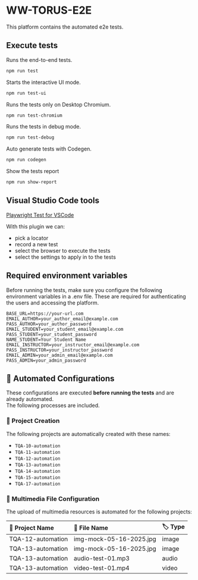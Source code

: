 # WW-TORUS-E2E

This platform contains the automated e2e tests.

## Execute tests

Runs the end-to-end tests.

```bash
npm run test
```

Starts the interactive UI mode.

```bash
npm run test-ui
```

Runs the tests only on Desktop Chromium.

```bash
npm run test-chromium
```

Runs the tests in debug mode.

```bash
npm run test-debug
```

Auto generate tests with Codegen.

```bash
npm run codegen
```

Show the tests report

```bash
npm run show-report
```

## Visual Studio Code tools

[Playwright Test for VSCode](https://marketplace.visualstudio.com/items?itemName=ms-playwright.playwright)

With this plugin we can:

- pick a locator
- record a new test
- select the browser to execute the tests
- select the settings to apply in to the tests

## Required environment variables

Before running the tests, make sure you configure the following environment variables in a .env file. These are required for authenticating the users and accessing the platform.

```env
BASE_URL=https://your-url.com
EMAIL_AUTHOR=your_author_email@example.com
PASS_AUTHOR=your_author_password
EMAIL_STUDENT=your_student_email@example.com
PASS_STUDENT=your_student_password
NAME_STUDENT=Your Student Name
EMAIL_INSTRUCTOR=your_instructor_email@example.com
PASS_INSTRUCTOR=your_instructor_password
EMAIL_ADMIN=your_admin_email@example.com
PASS_ADMIN=your_admin_password

```

## 🧪 Automated Configurations

These configurations are executed **before running the tests** and are already automated.  
The following processes are included.

### 📁 Project Creation

The following projects are automatically created with these names:

- `TQA-10-automation`
- `TQA-11-automation`
- `TQA-12-automation`
- `TQA-13-automation`
- `TQA-14-automation`
- `TQA-15-automation`
- `TQA-17-automation`

### 🎨 Multimedia File Configuration

The upload of multimedia resources is automated for the following projects:

| 📂 Project Name    | 📄 File Name             | 🏷️ Type |
| :----------------- | :----------------------- | :------ |
| TQA-12-automation  | img-mock-05-16-2025.jpg | image   |
| TQA-13-automation  | img-mock-05-16-2025.jpg | image   |
| TQA-13-automation  | audio-test-01.mp3       | audio   |
| TQA-13-automation  | video-test-01.mp4       | video   |
